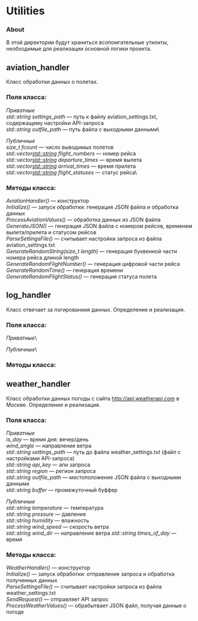 # Utilities

### About
В этой директории будут храниться всопомгательные утилиты, необходимые для реализации основной логики проекта.

## aviation_handler
Класс обработки данных о полетах.
### Поля класса:
*Приватные*\
*std::string settings_path* — путь к файлу aviation_settings.txt, содержащему настройки API-запроса\
*std::string outfile_path* — путь файла с выходными данными\

*Публичные*\
*size_t fcount* — число выводимых полетов\
*std::vector<std::string> flight_numbers* — номер рейса\
*std::vector<std::string> departure_times* — время вылета\
*std::vector<std::string> arrival_times* — время прилета\
*std::vector<std::string> flight_statuses* — статус рейса\
    
### Методы класса:
*AviationHandler()* — конструктор\
*Initialize()* — запуск обработки: генерация JSON файла и обработка данных\
*ProcessAviationValues()* — обработка данных из JSON файла
*GenerateJSON()* — генерация JSON файла с номером рейсов, временем вылета/прилета и статусом рейсов\
*ParseSettingsFile()* — считывает настройки запроса из файла aviation_settings.txt\
*GenerateRandomString(size_t length)* — генерация буквенной части номера рейса длиной length\
*GenerateRandomFlightNumber()* — генерация цифровой части рейса\
*GenerateRandomTime()* — генерация времени\
*GenerateRandomFlightStatus()* — генерация статуса полета

## log_handler
Класс отвечает за логированиия данных. Определение и реализация.
### Поля класса:
*Приватные*\

*Публичные*\
### Методы класса:

## weather_handler
Класс обработки данных погоды с сайта http://api.weatherapi.com в Москве. Определение и реализация.
### Поля класса:
*Приватные*  
*is_day* — время дня: вечер/день\
*wind_angle* — направление ветра\
*std::string settings_path* — путь до файла weather_settings.txt (файл с настройками API-запроса)\
*std::string api_key* — апи запроса\
*std::string region* — регион запроса\
*std::string outfile_path* — местоположение JSON файла с выходными данными\
*std::string buffer* — промежуточный буффер
 
*Публичные*  
*std::string temperature* — температура\
*std::string pressure* — давление\
*std::string humidity* — влажность  
*std::string wind_speed* — скорость ветра\
*std::string wind_dir* — направление ветра
*std::string times_of_day* — время
### Методы класса:
*WeatherHandler()* — конструктор\
*Initialize()* — запуск обработки: отправление запроса и обработка полученных данных\
*ParseSettingsFile()* — считывает настройки запроса из файла weather_settings.txt\
*SendRequest()* — отправляет API запрос\
*ProcessWeatherValues()* — обрабытвает JSON файл, получая данные о погоде

